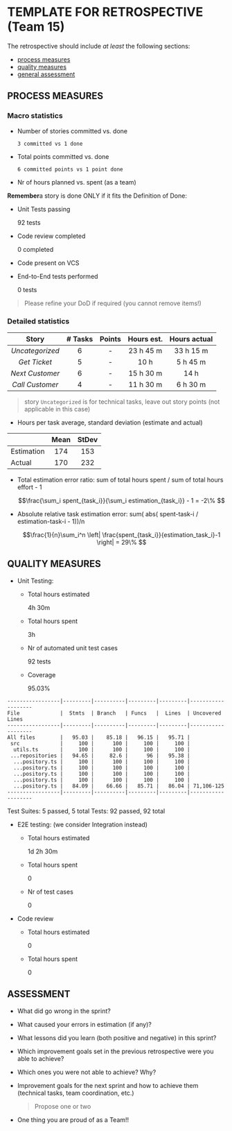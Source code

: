 TEMPLATE FOR RETROSPECTIVE (Team 15)
=====================================

The retrospective should include _at least_ the following
sections:

- [process measures](#process-measures)
- [quality measures](#quality-measures)
- [general assessment](#assessment)

## PROCESS MEASURES 

### Macro statistics

- Number of stories committed vs. done 

      3 committed vs 1 done

- Total points committed vs. done 

      6 committed points vs 1 point done

- Nr of hours planned vs. spent (as a team)



**Remember**a story is done ONLY if it fits the Definition of Done:
 
- Unit Tests passing

    92 tests

- Code review completed

    0 completed

- Code present on VCS
  

- End-to-End tests performed

    0 tests

> Please refine your DoD if required (you cannot remove items!) 

### Detailed statistics

|      Story      | # Tasks | Points | Hours est. | Hours actual |
| :-------------: | :-----: | :----: | :--------: | :----------: |
| _Uncategorized_ |    6    |   -    | 23 h 45 m  |  33 h 15 m   |
|  _Get Ticket_   |    5    |   -    |    10 h    |   5 h 45 m   |
| _Next Customer_ |    6    |   -    | 15 h 30 m  |     14 h     |
| _Call Customer_ |    4    |   -    | 11 h 30 m  |   6 h 30 m   |

> story `Uncategorized` is for technical tasks, leave out story points (not applicable in this case)

- Hours per task average, standard deviation (estimate and actual)

|            | Mean | StDev |
| ---------- | :--: | :---: |
| Estimation | 174  |  153  |
| Actual     | 170  |  232  |

- Total estimation error ratio: sum of total hours spent / sum of total hours effort - 1

    $$\frac{\sum_i spent_{task_i}}{\sum_i estimation_{task_i}} - 1 = -2\% $$
    
- Absolute relative task estimation error: sum( abs( spent-task-i / estimation-task-i - 1))/n

    $$\frac{1}{n}\sum_i^n \left| \frac{spent_{task_i}}{estimation_task_i}-1 \right| = 29\% $$
  
## QUALITY MEASURES 

- Unit Testing:
  - Total hours estimated

      4h 30m

  - Total hours spent

      3h
  - Nr of automated unit test 
  cases

      92 tests 
  - Coverage

      95.03%

```
-----------------|---------|----------|---------|---------|-------------------
File             |  Stmts  | Branch   | Funcs   |  Lines  | Uncovered Lines   
-----------------|---------|----------|---------|---------|-------------------
All files        |   95.03 |    85.18 |   96.15 |   95.71 |                   
 src             |     100 |      100 |     100 |     100 |                   
  utils.ts       |     100 |      100 |     100 |     100 |                   
 ...repositories |   94.65 |     82.6 |      96 |   95.38 |                   
  ...pository.ts |     100 |      100 |     100 |     100 |                   
  ...pository.ts |     100 |      100 |     100 |     100 |                   
  ...pository.ts |     100 |      100 |     100 |     100 |                   
  ...pository.ts |     100 |      100 |     100 |     100 |                   
  ...pository.ts |   84.09 |    66.66 |   85.71 |   86.04 | 71,106-125        
-----------------|---------|----------|---------|---------|-------------------
```

Test Suites: 5 passed, 5 total
Tests:       92 passed, 92 total

- E2E testing: (we consider Integration instead)
  - Total hours estimated

      1d 2h 30m
  - Total hours spent

      0
  - Nr of test cases

      0
- Code review 
  - Total hours estimated 

      0
  - Total hours spent

      0
  


## ASSESSMENT

- What did go wrong in the sprint?

- What caused your errors in estimation (if any)?

- What lessons did you learn (both positive and negative) in this sprint?

- Which improvement goals set in the previous retrospective were you able to achieve? 
  
- Which ones you were not able to achieve? Why?

- Improvement goals for the next sprint and how to achieve them (technical tasks, team coordination, etc.)

  > Propose one or two

- One thing you are proud of as a Team!!